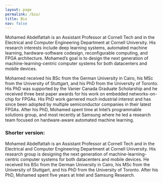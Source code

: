 ```yaml
---
layout: page
permalink: /bio/
title: Bio
nav: false
---
```


Mohamed Abdelfattah is an Assistant Professor at Cornell Tech and in the Electrical and Computer Engineering Department at Cornell University. His research interests include deep learning systems, automated machine learning, hardware-software codesign, reconfigurable computing, and FPGA architecture. Mohamed’s goal is to design the next generation of machine-learning-centric computer systems for both datacenters and mobile devices.

Mohamed received his BSc from the German University in Cairo, his MSc from the University of Stuttgart, and his PhD from the University of Toronto. His PhD was supported by the Vanier Canada Graduate Scholarship and he received three best paper awards for his work on embedded networks-on-chip for FPGAs. His PhD work garnered much industrial interest and has since been adopted by multiple semiconductor companies in their latest FPGAs. After his PhD, Mohamed spent time at Intel’s programmable solutions group, and most recently at Samsung where he led a research team focused on hardware-aware automated machine learning.

### Shorter version:

Mohamed Abdelfattah is an Assistant Professor at Cornell Tech and in the Electrical and Computer Engineering Department at Cornell University. His research group is designing the next generation of machine-learning-centric computer systems for both datacenters and mobile devices. He received his BSc from the German University in Cairo, his MSc from the University of Stuttgart, and his PhD from the University of Toronto. After his PhD, Mohamed spent five years at Intel and Samsung Research.
